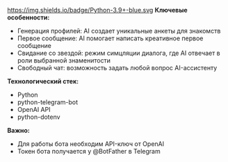 https://img.shields.io/badge/Python-3.9+-blue.svg
**Ключевые особенности:**
  - Генерация профилей: AI создает уникальные анкеты для знакомств
  - Первое сообщение: AI помогает написать креативное первое сообщение
  - Свидание со звездой: режим симцляции диалога, где AI отвечает в роли выбранной знаменитости
  - Свободный чат: возможность задать любой вопрос AI-ассистенту

**Технологический стек:**
  - Python
  - python-telegram-bot
  - OpenAI API
  - python-dotenv

**Важно:**
  - Для работы бота необходим API-ключ от OpenAI
  - Токен бота получается у @BotFather в Telegram
